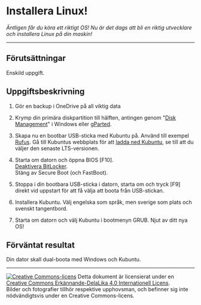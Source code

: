 # Installera Linux!      

_Äntligen får du köra ett riktigt OS! Nu är det dags att bli en riktig utvecklare och installera Linux på din maskin!_    

---    

## Förutsättningar    

Enskild uppgift.  

## Uppgiftsbeskrivning    

1) Gör en backup i OneDrive på all viktig data  

2) Krymp din primära diskpartition till hälften, antingen genom "[Disk Management](https://youtu.be/qq-7X8zLP7g?t=262)" i Windows eller [gParted](https://gparted.org/livecd.php).   

3) Skapa nu en bootbar USB-sticka med Kubuntu på. Använd till exempel [Rufus](https://rufus.ie/en/). Gå till Kubuntus webbplats för att [ladda ned Kubuntu](https://kubuntu.org/getkubuntu/), se till att du väljer den senaste LTS-versionen.   

4) Starta om datorn och öppna BIOS [F10].  
   [Deaktivera BitLocker](https://www.howtogeek.com/805225/disable-bitlocker/).  
   Stäng av Secure Boot (och FastBoot).  

5) Stoppa i din bootbara USB-sticka i datorn, starta om och tryck [F9] direkt vid uppstart för att få välja att boota från USB-stickan.  

6) Installera Kubuntu. Välj engelska som språk, men sverige som plats och svenskt tangentbord.  

7) Starta om datorn och välj Kubuntu i bootmenyn GRUB. Njut av ditt nya OS!  

## Förväntat resultat

Din dator skall dual-boota med Windows och Kubuntu.  

---     

[![Creative Commons-licens](https://i.creativecommons.org/l/by-sa/4.0/80x15.png)](http://creativecommons.org/licenses/by-sa/4.0/) Detta dokument är licensierat under en [Creative Commons Erkännande-DelaLika 4.0 Internationell Licens](http://creativecommons.org/licenses/by-sa/4.0/).    
Bilder och fotografier tillhör respektive upphovsman, och befinner sig inte nödvändigtsvis under en Creative Commons-licens.  


